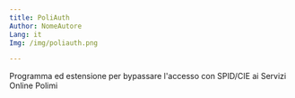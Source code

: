 ```yaml
---
title: PoliAuth
Author: NomeAutore
Lang: it
Img: /img/poliauth.png

---
```

Programma ed estensione per bypassare l'accesso con SPID/CIE ai Servizi Online Polimi
